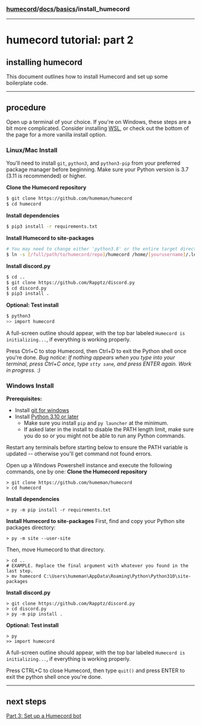 ### [humecord](../..)/[docs](../README.md)/[basics](./README.md)/install_humecord

---
# humecord tutorial: part 2
## installing humecord

This document outlines how to install Humecord and set up some boilerplate code.

---
## procedure
Open up a terminal of your choice. If you're on Windows, these steps are a bit more complicated. Consider installing [WSL](https://docs.microsoft.com/en-us/windows/wsl/install), or check out the bottom of the page for a more vanilla install option.

### Linux/Mac Install

You'll need to install `git`, `python3`, and `python3-pip` from your preferred package manager before beginning. Make sure your Python version is 3.7 (3.11 is recommended) or higher.

__Clone the Humecord repository__
```sh
$ git clone https://github.com/humeman/humecord
$ cd humecord
```

__Install dependencies__
```sh
$ pip3 install -r requirements.txt
```

__Install Humecord to site-packages__
```sh
# You may need to change either 'python3.8' or the entire target directory entirely based on your install. Press the tab key if in doubt.
$ ln -s [/full/path/to/humecord/repo]/humecord /home/[yourusername]/.local/lib/python3.8/site-packages/humecord
```

__Install discord.py__
```sh
$ cd ..
$ git clone https://github.com/Rapptz/discord.py
$ cd discord.py
$ pip3 install .
```

__Optional: Test install__
```sh
$ python3
>> import humecord
```
A full-screen outline should appear, with the top bar labeled `Humecord is initializing...`, if everything is working properly.

Press Ctrl+C to stop Humecord, then Ctrl+D to exit the Python shell once you're done.
*Bug notice: If nothing appears when you type into your terminal, press Ctrl+C once, type `stty sane`, and press ENTER again. Work in progress. :)*

### Windows Install

__Prerequisites:__
* Install [git for windows](https://gitforwindows.org/)
* Install [Python 3.10 or later](https://www.python.org/downloads/windows/)
    * Make sure you install `pip` and `py launcher` at the minimum.
    * If asked later in the install to disable the PATH length limit, make sure you do so or you might not be able to run any Python commands.

Restart any terminals before starting below to ensure the PATH variable is updated -- otherwise you'll get command not found errors.

Open up a Windows Powershell instance and execute the following commands, one by one:
__Clone the Humecord repository__
```
> git clone https://github.com/humeman/humecord
> cd humecord
```

__Install dependencies__
```
> py -m pip install -r requirements.txt
```

__Install Humecord to site-packages__
First, find and copy your Python site packages directory:
```
> py -m site --user-site
```
Then, move Humecord to that directory.
```
> cd ..
# EXAMPLE. Replace the final argument with whatever you found in the last step.
> mv humecord C:\Users\humeman\AppData\Roaming\Python\Python310\site-packages
```

__Install discord.py__
```
> git clone https://github.com/Rapptz/discord.py
> cd discord.py
> py -m pip install .
```

__Optional: Test install__
```
> py
>> import humecord
```
A full-screen outline should appear, with the top bar labeled `Humecord is initializing...`, if everything is working properly.

Press CTRL+C to close Humecord, then type `quit()` and press ENTER to exit the python shell once you're done.

---
## next steps
[Part 3: Set up a Humecord bot](./setup_humecord_bot.md)